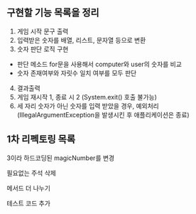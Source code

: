 ## 구현할 기능 목록을 정리
1. 게임 시작 문구 출력 
2. 입력받은 숫자를 배열, 리스트, 문자열 등으로 변환
3. 숫자 판단 로직 구현
- 판단 메소드
 for문을 사용해서 computer와 user의 숫자를 비교
- 숫자 존재여부와 자릿수 일치 여부를 모두 판단
4. 결과출력
5. 게임 재시작 1, 종료 시 2 (System.exit() 호출 불가능)
6. 세 자리 숫자가 아닌 숫자를 입력 받았을 경우, 예외처리
(IllegalArgumentException을 발생시킨 후 애플리케이션은 종료)

## 1차 리펙토링 목록
 
3이라 하드코딩된 magicNumber를 변경 

필요없는 주석 삭제 

메서드 더 나누기

테스트 코드 추가
